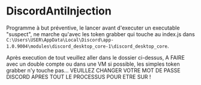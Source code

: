 # DiscordAntiInjection

Programme à but préventive, le lancer avant d'executer un executable "suspect", ne marche qu'avec les token grabber qui touche au index.js dans `C:\Users\USER\AppData\Local\Discord\app-1.0.9004\modules\discord_desktop_core-1\discord_desktop_core`.

Après execution de tout veuillez aller dans le dossier ci-dessus, A FAIRE avec un double compte ou dans une VM si possible, les simples token grabber n'y touche pas...
VEUILLEZ CHANGER VOTRE MOT DE PASSE DISCORD APRES TOUT LE PROCESSUS POUR ETRE SUR !
